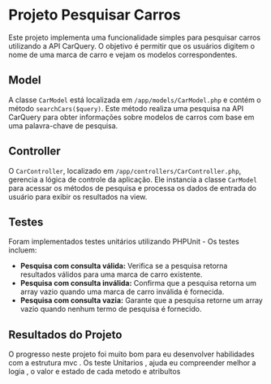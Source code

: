 # Projeto Pesquisar Carros

Este projeto implementa uma funcionalidade simples para pesquisar carros utilizando a API CarQuery. O objetivo é permitir que os usuários digitem o nome de uma marca de carro e vejam os modelos correspondentes.

## Model

A classe `CarModel` está localizada em `/app/models/CarModel.php` e contém o método `searchCars($query)`. Este método realiza uma pesquisa na API CarQuery para obter informações sobre modelos de carros com base em uma palavra-chave de pesquisa.

## Controller

O `CarController`, localizado em `/app/controllers/CarController.php`, gerencia a lógica de controle da aplicação. Ele instancia a classe `CarModel` para acessar os métodos de pesquisa e processa os dados de entrada do usuário para exibir os resultados na view.

## Testes

Foram implementados testes unitários utilizando PHPUnit - Os testes incluem:

- **Pesquisa com consulta válida:** Verifica se a pesquisa retorna resultados válidos para uma marca de carro existente.
- **Pesquisa com consulta inválida:** Confirma que a pesquisa retorna um array vazio quando uma marca de carro inválida é fornecida.
- **Pesquisa com consulta vazia:** Garante que a pesquisa retorne um array vazio quando nenhum termo de pesquisa é fornecido.

## Resultados do Projeto

O progresso neste projeto foi muito bom para eu desenvolver habilidades com a estrutura mvc . Os teste Unitarios , ajuda eu compreender melhor a logia , o valor e estado de cada metodo e atribultos

